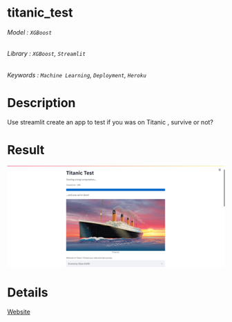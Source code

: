 # titanic_test
###### Model : `XGBoost`
###### Library : `XGBoost`, `Streamlit`
###### Keywords : `Machine Learning`, `Deployment`, `Heroku`

# Description
Use streamlit create an app to test if you was on Titanic , survive or not? 

# Result
![image](https://raw.githubusercontent.com/ytchen175/image/master/titanic_test.PNG)

# Details
[Website](https://titanic-test-streamlit.herokuapp.com/)


